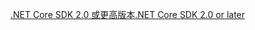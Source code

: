[<span data-ttu-id="b87db-101">.NET Core SDK 2.0 或更高版本</span><span class="sxs-lookup"><span data-stu-id="b87db-101">.NET Core SDK 2.0 or later</span></span>](https://www.microsoft.com/net/download)
